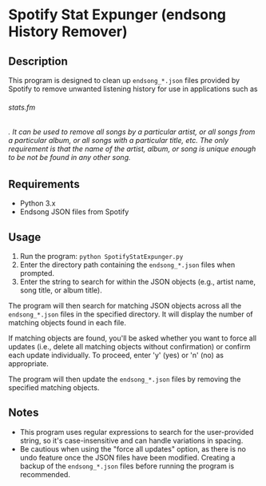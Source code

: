 # Spotify Stat Expunger (endsong History Remover)

## Description

This program is designed to clean up `endsong_*.json` files provided by Spotify to remove unwanted listening history for use in applications such as <h6>stats.fm<h6>. It can be used to remove all songs by a particular artist, or all songs from a particular album, or all songs with a particular title, etc. The only requirement is that the name of the artist, album, or song is unique enough to be not be found in any other song.

## Requirements

- Python 3.x
- Endsong JSON files from Spotify

## Usage

1. Run the program: `python SpotifyStatExpunger.py`
2. Enter the directory path containing the `endsong_*.json` files when prompted.
3. Enter the string to search for within the JSON objects (e.g., artist name, song title, or album title).

The program will then search for matching JSON objects across all the `endsong_*.json` files in the specified directory. It will display the number of matching objects found in each file.

If matching objects are found, you'll be asked whether you want to force all updates (i.e., delete all matching objects without confirmation) or confirm each update individually. To proceed, enter 'y' (yes) or 'n' (no) as appropriate.

The program will then update the `endsong_*.json` files by removing the specified matching objects.

## Notes

- This program uses regular expressions to search for the user-provided string, so it's case-insensitive and can handle variations in spacing.
- Be cautious when using the "force all updates" option, as there is no undo feature once the JSON files have been modified. Creating a backup of the `endsong_*.json` files before running the program is recommended.
